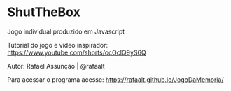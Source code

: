 # ShutTheBox

Jogo individual produzido em Javascript

Tutorial do jogo e vídeo inspirador: https://www.youtube.com/shorts/ocOclQ9yS6Q

Autor: Rafael Assunção | @rafaalt

Para acessar o programa acesse: https://rafaalt.github.io/JogoDaMemoria/
